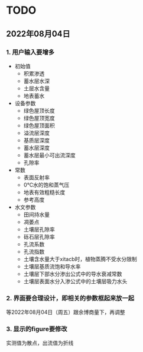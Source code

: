 # TODO
## 2022年08月04日
### 1. 用户输入要增多
- 初始值
  - 积累渗透
  - 蓄水层水深
  - 土层水含量
  - 地表蓄水
- 设备参数
  - 绿色屋顶长度
  - 绿色屋顶宽度
  - 绿色屋顶面积
  - 溢流层深度
  - 基质层深度
  - 蓄水层深度
  - 蓄水层最小可出流深度
  - 孔隙率
- 常数
  - 表面反射率
  - 0℃水的饱和蒸气压
  - 地表有效粗糙长度
  - 参考高度
- 水文参数
  - 田间持水量
  - 凋萎点
  - 土壤层孔隙率
  - 砾石层孔隙率
  - 孔流系数
  - 孔流指数
  - 土壤含水量大于xitacb时，植物蒸腾不受水分限制
  - 土壤层基质流饱和导水率
  - 土壤层下部水分渗出公式中的导水衰减常数
  - 土壤层表面水分入渗公式中的土壤层吸力水头



### 2. 界面要合理设计，即相关的参数框起来放一起
等2022年08月04日（周五）跟余博商量下，再调整

### 3. 显示的figure要修改
实测值为散点，出流值为折线
